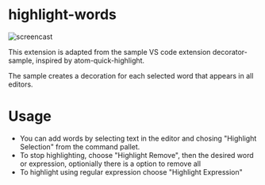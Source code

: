 # highlight-words

![screencast](https://github.com/rsbondi/highlight-words/raw/master/images/highlight.gif)

This extension is adapted from the sample VS code extension decorator-sample, inspired by atom-quick-highlight.

The sample creates a decoration for each selected word that appears in all editors. 

# Usage

* You can add words by selecting text in the editor and chosing "Highlight Selection" from the command pallet.  
* To stop highlighting, choose "Highlight Remove", then the desired word or expression, optionially there is a option to remove all
* To highlight using regular expression choose "Highlight Expression"


